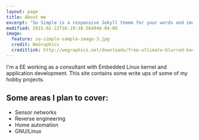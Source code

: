 ```yaml
---
layout: page
title: About me
excerpt: "So Simple is a responsive Jekyll theme for your words and images."
modified: 2015-02-22T16:19:38.564948-04:00
image:
  feature: so-simple-sample-image-3.jpg
  credit: WeGraphics
  creditlink: http://wegraphics.net/downloads/free-ultimate-blurred-background-pack/
---
```


I'm a EE working as a consultant with Embedded Linux kernel and
application development. This site contains some write ups of some of
my hobby projects.

## Some areas I plan to cover:

* Sensor networks
* Reverse engineering
* Home automation
* GNU/Linux
